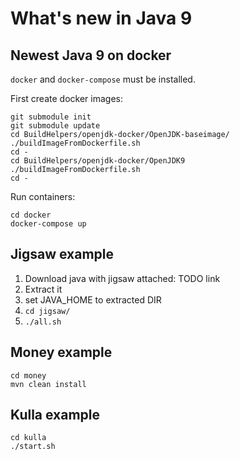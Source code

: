 What's new in Java 9
====================

Newest Java 9 on docker
-----------------------

`docker` and `docker-compose` must be installed.

First create docker images:

```
git submodule init
git submodule update
cd BuildHelpers/openjdk-docker/OpenJDK-baseimage/
./buildImageFromDockerfile.sh
cd -
cd BuildHelpers/openjdk-docker/OpenJDK9
./buildImageFromDockerfile.sh
cd -
```

Run containers:

```
cd docker
docker-compose up
```

Jigsaw example
--------------

1.	Download java with jigsaw attached: TODO link
2.	Extract it
3.	set JAVA_HOME to extracted DIR
4.	`cd jigsaw/`
5.	`./all.sh`

Money example
-------------

```
cd money
mvn clean install
```

Kulla example
-------------

```
cd kulla
./start.sh
```
